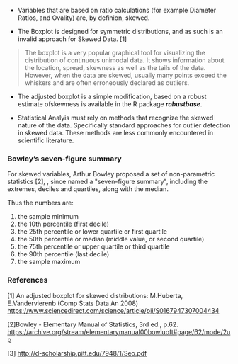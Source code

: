 
* Variables that are based on ratio calculations (for example Diameter Ratios, and Ovality) are, 
by definion, skewed.

* The Boxplot is designed for symmetric distributions, and as such is an invalid 
approach for Skewed Data. [1] 

>The boxplot is a very popular graphical tool for visualizing the distribution of continuous unimodal data. It shows information about the location, spread, skewness as well as the tails of the data. However, when the data are skewed, usually many points exceed the whiskers and are often erroneously declared as outliers.

* The adjusted boxplot is a simple modification, based on a robust estimate ofskewness is available in the R package ***robustbase***.

* Statistical Analyis must rely on methods that recognize the skewed nature of the data. Specifically standard approaches for outlier detection in skewed data. These methods are less commonly encountered in scientific literature.

### Bowley’s seven-figure summary
For skewed variables, Arthur Bowley proposed a set of non-parametric statistics [2], 
, since named a "seven-figure summary", including the extremes, deciles and quartiles, 
along with the median.

Thus the numbers are:

1. the sample minimum
2. the 10th percentile (first decile)
3. the 25th percentile or lower quartile or first quartile
4. the 50th percentile or median (middle value, or second quartile)
5. the 75th percentile or upper quartile or third quartile
6. the 90th percentile (last decile)
7. the sample maximum

### References

[1] An adjusted boxplot for skewed distributions: M.Huberta, E.Vandervierenb
(Comp Stats Data An 2008) 
https://www.sciencedirect.com/science/article/pii/S0167947307004434

[2]Bowley - Elementary Manual of Statistics, 3rd ed., p.62.
https://archive.org/stream/elementarymanual00bowluoft#page/62/mode/2up

[3] http://d-scholarship.pitt.edu/7948/1/Seo.pdf
